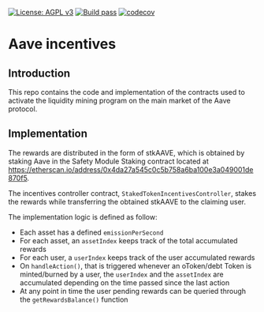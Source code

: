 [![License: AGPL v3](https://img.shields.io/badge/License-AGPL%20v3-blue.svg)](https://www.gnu.org/licenses/agpl-3.0)
[![Build pass](https://github.com/aave/incentives-controller/actions/workflows/node.js.yml/badge.svg)](https://github.com/aave/incentives-controller/actions/workflows/node.js.yml)
[![codecov](https://codecov.io/gh/aave/incentives-controller/branch/master/graph/badge.svg?token=DRFNLw506C)](https://codecov.io/gh/aave/incentives-controller)

# Aave incentives

## Introduction

This repo contains the code and implementation of the contracts used to activate the liquidity mining program on the main market of the Aave protocol.

## Implementation

The rewards are distributed in the form of stkAAVE, which is obtained by staking Aave in the Safety Module Staking contract located at https://etherscan.io/address/0x4da27a545c0c5b758a6ba100e3a049001de870f5.

The incentives controller contract, `StakedTokenIncentivesController`, stakes the rewards while transferring the obtained stkAAVE to the claiming user.

The implementation logic is defined as follow:

- Each asset has a defined `emissionPerSecond`
- For each asset, an `assetIndex` keeps track of the total accumulated rewards
- For each user, a `userIndex` keeps track of the user accumulated rewards
- On `handleAction()`, that is triggered whenever an oToken/debt Token is minted/burned by a user, the `userIndex` and the `assetIndex` are accumulated depending on the time passed since the last action
- At any point in time the user pending rewards can be queried through the `getRewardsBalance()` function
